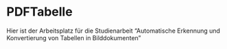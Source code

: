 # PDFTabelle
Hier ist der Arbeitsplatz für die Studienarbeit “Automatische Erkennung und Konvertierung von Tabellen in Bilddokumenten”
